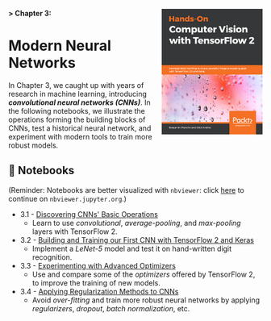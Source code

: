 **> Chapter 3:**
<a href="https://www.packtpub.com" title="Get the book!">
    <img src="../banner_images/book_cover.png" width=200 align="right">
</a>
# Modern Neural Networks

In Chapter 3, we caught up with years of research in machine learning, introducing ***convolutional neural networks (CNNs)***. In the following notebooks, we illustrate the operations forming the building blocks of CNNs, test a historical neural network, and experiment with modern tools to train more robust models.

## :notebook: Notebooks

(Reminder: Notebooks are better visualized with `nbviewer`: click [here](https://nbviewer.jupyter.org/github/PacktPublishing/Hands-On-Computer-Vision-with-Tensorflow/blob/master/ch3) to continue on `nbviewer.jupyter.org`.)

- 3.1 - [Discovering CNNs' Basic Operations](./ch3_nb1_discover_cnns_basic_ops.ipynb)
    - Learn to use *convolutional*, *average-pooling*, and *max-pooling* layers with TensorFlow 2.
- 3.2 - [Building and Training our First CNN with TensorFlow 2 and Keras](./ch3_nb2_build_and_train_first_cnn_with_tf2.ipynb)
    - Implement a *LeNet-5* model and test it on hand-written digit recognition.
- 3.3 - [Experimenting with Advanced Optimizers](./ch3_nb3_experiment_with_optimizers.ipynb)
    - Use and compare some of the *optimizers* offered by TensorFlow 2, to improve the training of new models.
- 3.4 - [Applying Regularization Methods to CNNs](./ch3_nb4_apply_regularization_methods_to_cnns.ipynb)
    - Avoid *over-fitting* and train more robust neural networks by applying *regularizers*, *dropout*, *batch normalization*, etc.
